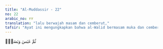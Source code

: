 ```yaml
---
title: "Al-Muddassir - 22"
no: 22
arabic_no: ٢٢
translation: "lalu berwajah masam dan cemberut,"
tafsir: "Ayat ini mengungkapkan bahwa al-Walid bermasam muka dan cemberut karena gagal mencari kelemahan Al-Qur'an, dan tidak tahu lagi apa yang harus diucapkan untuk mencelanya. Hal ini merupakan isyarat bahwa al-Walid dan orang-orang yang ahli seperti dia sebenarnya dalam hati kecilnya telah mengakui kebenaran Nabi Muhammad. Hanya saja sikap keras kepalanya (kufur 'inad) mendorongnya untuk mencaci dan mencela Nabi. Andaikata ia mantap pada keyakinannya akan kebenaran tersebut, tentu dia mendapat yang ia inginkan. Tidak mungkin dia berwajah cemberut yang melambangkan perasaan yang tidak puas."
---
```


ثُمَّ عَبَسَ وَبَسَرَۙ 
